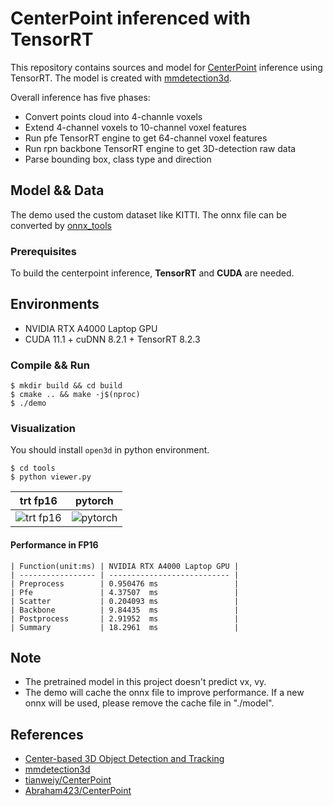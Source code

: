 #  CenterPoint inferenced with TensorRT

This repository contains sources and model for [CenterPoint](https://arxiv.org/abs/2006.11275) inference using TensorRT.
The model is created with [mmdetection3d](https://github.com/Tartisan/mmdetection3d).

Overall inference has five phases:

- Convert points cloud into 4-channle voxels
- Extend 4-channel voxels to 10-channel voxel features
- Run pfe TensorRT engine to get 64-channel voxel features
- Run rpn backbone TensorRT engine to get 3D-detection raw data
- Parse bounding box, class type and direction

## Model && Data

The demo used the custom dataset like KITTI.
The onnx file can be converted by [onnx_tools](https://github.com/Tartisan/mmdetection3d/tree/master/tools/onnx_tools/centerpoint)

### Prerequisites

To build the centerpoint inference, **TensorRT** and **CUDA** are needed.

## Environments

- NVIDIA RTX A4000 Laptop GPU
- CUDA 11.1 + cuDNN 8.2.1 + TensorRT 8.2.3

### Compile && Run

```shell
$ mkdir build && cd build
$ cmake .. && make -j$(nproc)
$ ./demo
```

### Visualization

You should install `open3d` in python environment.

```shell
$ cd tools
$ python viewer.py
```

| trt fp16 | pytorch |
| -------- | ------- |
| ![trt fp16](https://tva3.sinaimg.cn/large/0080fUsgly1h5gqbu1ie8j31c10qak9o.jpg) | ![pytorch](https://tvax2.sinaimg.cn/large/0080fUsgly1h532pas0xmj31ey0rlask.jpg) |


#### Performance in FP16

```
| Function(unit:ms) | NVIDIA RTX A4000 Laptop GPU |
| ----------------- | --------------------------- |
| Preprocess        | 0.950476 ms                 |
| Pfe               | 4.37507  ms                 |
| Scatter           | 0.204093 ms                 |
| Backbone          | 9.84435  ms                 |
| Postprocess       | 2.91952  ms                 |
| Summary           | 18.2961  ms                 |
```

## Note

- The pretrained model in this project doesn't predict vx, vy.
- The demo will cache the onnx file to improve performance. If a new onnx will be used, please remove the cache file in "./model".

## References

- [Center-based 3D Object Detection and Tracking](https://arxiv.org/abs/2006.11275)
- [mmdetection3d](https://github.com/Tartisan/mmdetection3d)
- [tianweiy/CenterPoint](https://github.com/tianweiy/CenterPoint)
- [Abraham423/CenterPoint](https://github.com/Abraham423/CenterPoint)
